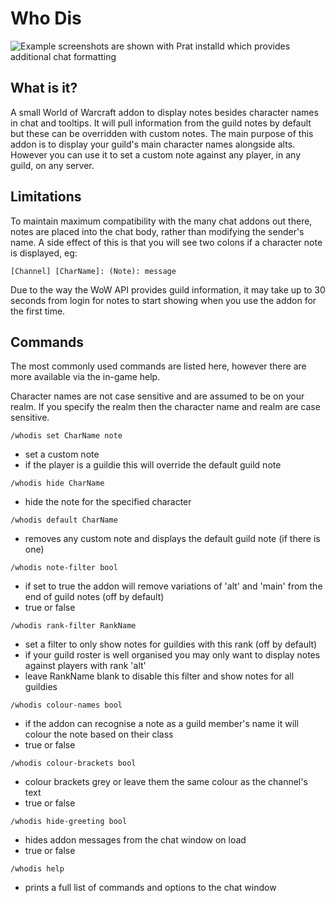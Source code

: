 # Who Dis

![Example screenshots are shown with Prat installd which provides additional chat formatting](https://user-images.githubusercontent.com/3208355/188332894-694853ab-ed87-46a8-a1d3-8e5006da6505.png)

## What is it?

A small World of Warcraft addon to display notes besides character names in chat and tooltips.
It will pull information from the guild notes by default but these can be overridden with custom notes.
The main purpose of this addon is to display your guild's main character names alongside alts.
However you can use it to set a custom note against any player, in any guild, on any server.


## Limitations

To maintain maximum compatibility with the many chat addons out there, notes are placed into the chat
body, rather than modifying the sender's name. A side effect of this is that you will see two colons if
a character note is displayed, eg:

`[Channel] [CharName]: (Note): message`

Due to the way the WoW API provides guild information, it may take up to 30 seconds from
login for notes to start showing when you use the addon for the first time.

 
## Commands

The most commonly used commands are listed here, however there are more available via the in-game help.

Character names are not case sensitive and are assumed to be on your realm. If you specify the realm then the character name and realm are case sensitive.


`/whodis set CharName note`
- set a custom note
- if the player is a guildie this will override the default guild note

`/whodis hide CharName`
- hide the note for the specified character

`/whodis default CharName`
- removes any custom note and displays the default guild note (if there is one)
 

`/whodis note-filter bool`
- if set to true the addon will remove variations of 'alt' and 'main' from the end of guild notes (off by default)
- true or false

`/whodis rank-filter RankName`
- set a filter to only show notes for guildies with this rank (off by default)
- if your guild roster is well organised you may only want to display notes against players with rank 'alt'
- leave RankName blank to disable this filter and show notes for all guildies


`/whodis colour-names bool`
- if the addon can recognise a note as a guild member's name it will colour the note based on their class
- true or false

`/whodis colour-brackets bool`
- colour brackets grey or leave them the same colour as the channel's text
- true or false

`/whodis hide-greeting bool`
- hides addon messages from the chat window on load
- true or false


`/whodis help`
- prints a full list of commands and options to the chat window
